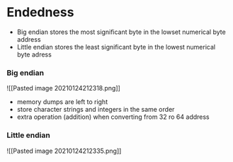 # Endedness
- Big endian stores the most significant byte in the lowset numerical byte address
- Little endian stores the least significant byte in the lowest numerical byte adress

### Big endian
![[Pasted image 20210124212318.png]]
- memory dumps are left to right
- store character strings and integers in the same order
- extra operation (addition) when converting from 32 ro 64 address

### Little endian
![[Pasted image 20210124212335.png]]